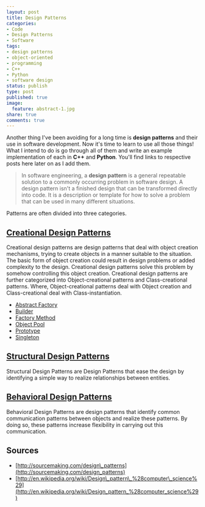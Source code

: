 ```yaml
---
layout: post
title: Design Patterns
categories:
- Code
- Design Patterns
- Software
tags:
- design patterns
- object-oriented
- programming
- C++
- Python
- software design
status: publish
type: post
published: true
image:
  feature: abstract-1.jpg
share: true
comments: true
---
```

Another thing I've been avoiding for a long time is **design patterns** and
their use in software development. Now it's time to learn to use all those
things! What I intend to do is go through all of them and write an example
implementation of each in **C++** and **Python**. You'll find links to
respective posts here later on as I add them.

> In software engineering, a **design pattern** is a general repeatable
solution to a commonly occurring problem in software design. A design
pattern isn't a finished design that can be transformed directly into code.
It is a description or template for how to solve a problem that can be used
in many different situations.

Patterns are often divided into three categories.

## [Creational Design Patterns](http://sourcemaking.com/creational_patterns)

Creational design patterns are design patterns that deal with object
creation mechanisms, trying to create objects in a manner suitable to the
situation. The basic form of object creation could result in design problems
or added complexity to the design. Creational design patterns solve this
problem by somehow controlling this object creation. Creational design
patterns are further categorized into Object-creational patterns and
Class-creational patterns. Where, Object-creational patterns deal with
Object creation and Class-creational deal with Class-instantiation.

- [Abstract Factory](/2011/07/24/design-patterns-abstract-factory/ "Design Patterns: Abstract Factory")
- [Builder](/2011/08/02/design-patterns-builder/ "Design Patterns: Builder")
- [Factory Method](/2011/07/22/design-patterns-factory-method/ "Design Patterns: Factory Method")
- [Object Pool](/2011/08/04/design-pattern-object-pool/ "Design Patterns: Object Pool")
- [Prototype](/2011/08/03/design-pattern-prototype/ "Design Patterns: Prototype")
- [Singleton](/2011/07/21/design-patterns-singleton/ "Design Patterns: Singleton")

## [Structural Design Patterns](http://sourcemaking.com/structural_patterns)

Structural Design Patterns are Design Patterns that ease the design by
identifying a simple way to realize relationships between entities.

## [Behavioral Design Patterns](http://sourcemaking.com/behavioral_patterns)

Behavioral Design Patterns are design patterns that identify common
communication patterns between objects and realize these patterns. By doing
so, these patterns increase flexibility in carrying out this communication.

## Sources

- [http://sourcemaking.com/design\_patterns](http://sourcemaking.com/design_patterns)
- [http://en.wikipedia.org/wiki/Design\_pattern\_%28computer\_science%29](http://en.wikipedia.org/wiki/Design_pattern_%28computer_science%29)

